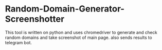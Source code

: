 # Random-Domain-Generator-Screenshotter
This tool is written on python and uses chromedriver to generate and check random domains and take screenshot of main page. also sends results to telegram bot.
